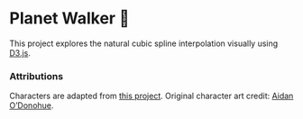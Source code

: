 # Planet Walker 👻

This project explores the natural cubic spline interpolation visually using [D3.js](https://d3js.org/).


### Attributions

Characters are adapted from [this project](https://github.com/engagementlab/CivicSeed). Original character art credit: [Aidan O’Donohue](https://aidanrae.myportfolio.com/).
